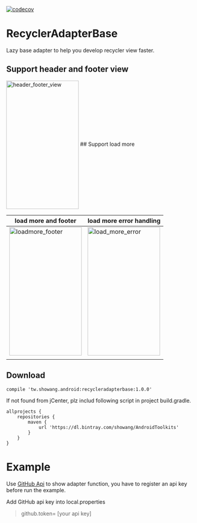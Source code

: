 [![codecov](https://codecov.io/gh/showang/RecyclerAdapterBase/branch/master/graph/badge.svg)](https://codecov.io/gh/showang/RecyclerAdapterBase)
# RecyclerAdapterBase
Lazy base adapter to help you develop recycler view faster.

## Support header and footer view
<img src="https://cloud.githubusercontent.com/assets/780712/20781231/4c7575b2-b7bc-11e6-9d1f-d5abf294aad4.gif" width = "192" height = "341" alt="header_footer_view" align=center />
## Support load more

| load more and footer  | load more error handling  |
|---|---|
| <img src="https://cloud.githubusercontent.com/assets/780712/20784975/977a9e86-b7d8-11e6-8771-234ca0ff8bb0.gif" width = "192" height = "341" alt="loadmore_footer" align=center />  | <img src="https://cloud.githubusercontent.com/assets/780712/20781270/8c7a4ffc-b7bc-11e6-92bf-4b4448a69a63.gif" width = "192" height = "341" alt="load_more_error" align=center />  | 
|   |   |


## Download
```
compile 'tw.showang.android:recycleradapterbase:1.0.0'
```
If not found from jCenter, plz includ following script in project build.gradle.
```
allprojects {
    repositories {
        maven {
            url 'https://dl.bintray.com/showang/AndroidToolkits'
        }
    }
}
```

# Example
 Use [GitHub Api](https://developer.github.com/v3/) to show adapter function, you have to register an api key before run the example.

 Add GitHub api key into local.properties
> github.token= [your api key]

